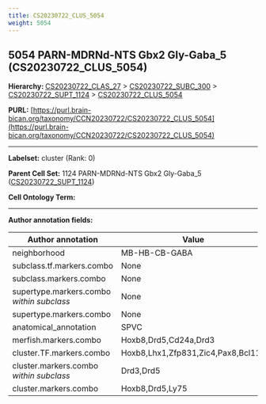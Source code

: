 ```yaml
---
title: CS20230722_CLUS_5054
weight: 5054
---
```

## 5054 PARN-MDRNd-NTS Gbx2 Gly-Gaba_5 (CS20230722_CLUS_5054)
<b>Hierarchy: </b>
[CS20230722_CLAS_27](../CS20230722_CLAS_27) >
[CS20230722_SUBC_300](../CS20230722_SUBC_300) >
[CS20230722_SUPT_1124](../CS20230722_SUPT_1124) >
[CS20230722_CLUS_5054](../CS20230722_CLUS_5054)

**PURL:** [https://purl.brain-bican.org/taxonomy/CCN20230722/CS20230722_CLUS_5054](https://purl.brain-bican.org/taxonomy/CCN20230722/CS20230722_CLUS_5054)

---


**Labelset:** cluster (Rank: 0)

**Parent Cell Set:** 1124 PARN-MDRNd-NTS Gbx2 Gly-Gaba_5 ([CS20230722_SUPT_1124](../CS20230722_SUPT_1124))



**Cell Ontology Term:** 

[MARKER GENES.]: #


---

[TRANSFERRED ANNOTATIONS.]: #


[AUTHOR ANNOTATION FIELDS.]: #


**Author annotation fields:**

| Author annotation | Value |
|-------------------|-------|
|neighborhood|MB-HB-CB-GABA|
|subclass.tf.markers.combo|None|
|subclass.markers.combo|None|
|supertype.markers.combo _within subclass_|None|
|supertype.markers.combo|None|
|anatomical_annotation|SPVC|
|merfish.markers.combo|Hoxb8,Drd5,Cd24a,Drd3|
|cluster.TF.markers.combo|Hoxb8,Lhx1,Zfp831,Zic4,Pax8,Bcl11b|
|cluster.markers.combo _within subclass_|Drd3,Drd5|
|cluster.markers.combo|Hoxb8,Drd5,Ly75|
